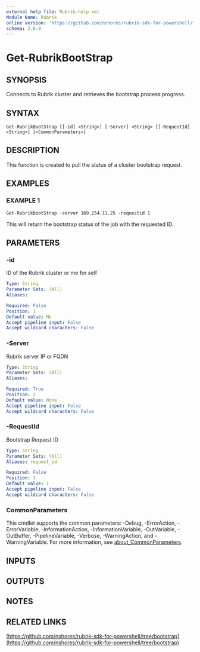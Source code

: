 ```yaml
---
external help file: Rubrik-help.xml
Module Name: Rubrik
online version: 'https://github.com/nshores/rubrik-sdk-for-powershell/tree/bootstrap'
schema: 2.0.0
---
```


# Get-RubrikBootStrap

## SYNOPSIS

Connects to Rubrik cluster and retrieves the bootstrap process progress.

## SYNTAX

```text
Get-RubrikBootStrap [[-id] <String>] [-Server] <String> [[-RequestId] <String>] [<CommonParameters>]
```

## DESCRIPTION

This function is created to pull the status of a cluster bootstrap request.

## EXAMPLES

### EXAMPLE 1

```text
Get-RubrikBootStrap -server 169.254.11.25 -requestid 1
```

This will return the bootstrap status of the job with the requested ID.

## PARAMETERS

### -id

ID of the Rubrik cluster or me for self

```yaml
Type: String
Parameter Sets: (All)
Aliases:

Required: False
Position: 1
Default value: Me
Accept pipeline input: False
Accept wildcard characters: False
```

### -Server

Rubrik server IP or FQDN

```yaml
Type: String
Parameter Sets: (All)
Aliases:

Required: True
Position: 2
Default value: None
Accept pipeline input: False
Accept wildcard characters: False
```

### -RequestId

Bootstrap Request ID

```yaml
Type: String
Parameter Sets: (All)
Aliases: request_id

Required: False
Position: 3
Default value: 1
Accept pipeline input: False
Accept wildcard characters: False
```

### CommonParameters

This cmdlet supports the common parameters: -Debug, -ErrorAction, -ErrorVariable, -InformationAction, -InformationVariable, -OutVariable, -OutBuffer, -PipelineVariable, -Verbose, -WarningAction, and -WarningVariable. For more information, see [about\_CommonParameters](http://go.microsoft.com/fwlink/?LinkID=113216).

## INPUTS

## OUTPUTS

## NOTES

## RELATED LINKS

[https://github.com/nshores/rubrik-sdk-for-powershell/tree/bootstrap](https://github.com/nshores/rubrik-sdk-for-powershell/tree/bootstrap)

